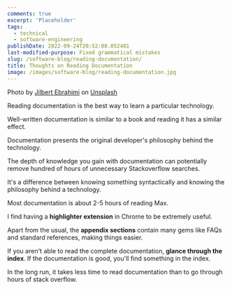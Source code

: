 ```yaml
---
comments: true
excerpt: 'Placeholder'
tags:
  - technical
  - software-engineering
publishDate: 2022-09-24T20:52:08.052481
last-modified-purpose: Fixed grammatical mistakes
slug: /software-blog/reading-documentation/
title: Thoughts on Reading Documentation
image: /images/software-blog/reading-documentation.jpg
---
```


Photo by <a href="https://unsplash.com/@jilburr?utm_source=unsplash&utm_medium=referral&utm_content=creditCopyText">Jilbert Ebrahimi</a> on <a href="https://unsplash.com/s/photos/reading-documentation?utm_source=unsplash&utm_medium=referral&utm_content=creditCopyText">Unsplash</a>

Reading documentation is the best way to learn a particular technology.

Well-written documentation is similar to a book and reading it has a similar effect.

Documentation presents the original developer's philosophy behind the technology.

The depth of knowledge you gain with documentation can potentially remove hundred of hours of unnecessary Stackoverflow searches.

It's a difference between knowing something syntactically and knowing the philosophy behind a technology.

Most documentation is about 2-5 hours of reading Max.

I find having a **highlighter extension** in Chrome to be extremely useful.

Apart from the usual, the **appendix sections** contain many gems like FAQs and standard references, making things easier.

If you aren't able to read the complete documentation, **glance through the index**. If the documentation is good, you'll find something in the index.

In the long run, it takes less time to read documentation than to go through hours of stack overflow.
